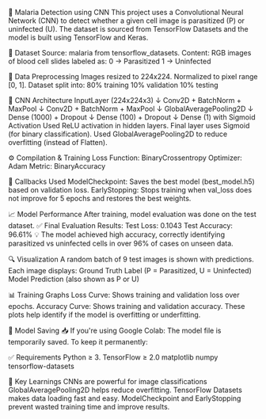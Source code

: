 🦠 Malaria Detection using CNN
This project uses a Convolutional Neural Network (CNN) to detect whether a given cell image is parasitized (P) or uninfected (U). The dataset is sourced from TensorFlow Datasets and the model is built using TensorFlow and Keras.

📂 Dataset
Source: malaria from tensorflow_datasets.
Content: RGB images of blood cell slides labeled as:
  0 → Parasitized
  1 → Uninfected

📁 Data Preprocessing
Images resized to 224x224.
Normalized to pixel range [0, 1].
Dataset split into:
  80% training
  10% validation
  10% testing

🧠 CNN Architecture
  InputLayer (224x224x3)
        ↓
  Conv2D + BatchNorm + MaxPool
        ↓
  Conv2D + BatchNorm + MaxPool
        ↓
  GlobalAveragePooling2D
        ↓
  Dense (1000) + Dropout
        ↓
  Dense (100) + Dropout
        ↓
  Dense (1) with Sigmoid Activation
  Used ReLU activation in hidden layers.
  Final layer uses Sigmoid (for binary classification).
  Used GlobalAveragePooling2D to reduce overfitting (instead of Flatten).

⚙️ Compilation & Training
  Loss Function: BinaryCrossentropy
  Optimizer: Adam
  Metric: BinaryAccuracy

🛑 Callbacks Used
    ModelCheckpoint: Saves the best model (best_model.h5) based on validation loss.
    EarlyStopping: Stops training when val_loss does not improve for 5 epochs and restores the best weights.

📈 Model Performance
  After training, model evaluation was done on the test dataset.
  ✅ Final Evaluation Results:
      Test Loss:     0.1043
      Test Accuracy: 96.61%
  💡 The model achieved high accuracy, correctly identifying parasitized vs uninfected cells in over 96% of cases on unseen data.

🔍 Visualization
    A random batch of 9 test images is shown with predictions.
    Each image displays:
    Ground Truth Label (P = Parasitized, U = Uninfected)
    Model Prediction (also shown as P or U)

📊 Training Graphs
  Loss Curve:
    Shows training and validation loss over epochs.
  Accuracy Curve:
    Shows training and validation accuracy.
  These plots help identify if the model is overfitting or underfitting.

💾 Model Saving
    📥 If you're using Google Colab:
    The model file is temporarily saved. To keep it permanently:

✅ Requirements
    Python ≥ 3.
    TensorFlow ≥ 2.0
    matplotlib
    numpy
    tensorflow-datasets

📌 Key Learnings
CNNs are powerful for image classifications
GlobalAveragePooling2D helps reduce overfitting.
TensorFlow Datasets makes data loading fast and easy.
ModelCheckpoint and EarlyStopping prevent wasted training time and improve results.
